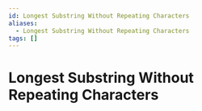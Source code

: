 ```yaml
---
id: Longest Substring Without Repeating Characters
aliases:
  - Longest Substring Without Repeating Characters
tags: []
---
```


# Longest Substring Without Repeating Characters

